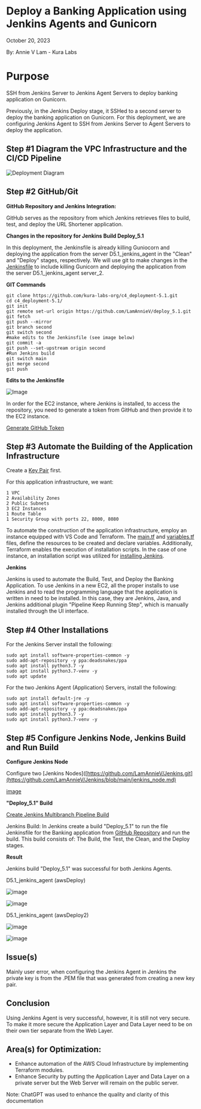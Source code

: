 # Deploy a Banking Application using Jenkins Agents and Gunicorn

October 20, 2023

By:  Annie V Lam - Kura Labs

# Purpose

SSH from Jenkins Server to Jenkins Agent Servers to deploy banking application on Gunicorn.

Previously, in the Jenkins Deploy stage, it SSHed to a second server to deploy the banking application on Gunicorn.  For this deployment, we are configuring Jenkins Agent to SSH from Jenkins Server to Agent Servers to deploy the application.

## Step #1 Diagram the VPC Infrastructure and the CI/CD Pipeline

![Deployment Diagram](Images/Deployment_Pipeline.png)


## Step #2 GitHub/Git

**GitHub Repository and Jenkins Integration:**

GitHub serves as the repository from which Jenkins retrieves files to build, test, and deploy the URL Shortener application.

**Changes in the repository for Jenkins Build Deploy_5.1**

In this deployment, the Jenkinsfile is already killing Guniocorn and deploying the application from the server D5.1_jenkins_agent in the "Clean" and "Deploy" stages, respectively.  We will use git to make changes in the [Jenkinsfile]() to include killing Gunicorn and deploying the application from the server D5.1_jenkins_agent server_2.

**GIT Commands**

```
git clone https://github.com/kura-labs-org/c4_deployment-5.1.git
cd c4_deployment-5.1/
git init
git remote set-url origin https://github.com/LamAnnieV/deploy_5.1.git
git fetch
git push --mirror
git branch second
git switch second
#make edits to the Jenkinsfile (see image below)
git commit -a
git push --set-upstream origin second
#Run Jenkins build
git switch main
git merge second
git push
```

**Edits to the Jenkinsfile**

![Image](Images/Jenkinsfile.png)

In order for the EC2 instance, where Jenkins is installed, to access the repository, you need to generate a token from GitHub and then provide it to the EC2 instance.

[Generate GitHub Token](https://github.com/LamAnnieV/GitHub/blob/main/Generate_GitHub_Token.md)


## Step #3 Automate the Building of the Application Infrastructure 

Create a [Key Pair](https://github.com/LamAnnieV/Create_EC2_Instance/blob/main/Create_Key_Pair.md) first.

For this application infrastructure, we want:  

```
1 VPC
2 Availability Zones
2 Public Subnets
3 EC2 Instances
1 Route Table
1 Security Group with ports 22, 8000, 8080

```
To automate the construction of the application infrastructure, employ an instance equipped with VS Code and Terraform. The [main.tf](Images/main.tf) and [variables.tf](Images/variables.tf) files, define the resources to be created and declare variables. Additionally, Terraform enables the execution of installation scripts. In the case of one instance, an installation script was utilized for [installing Jenkins](https://github.com/LamAnnieV/Instance_Installs/blob/main/01_jenkins_installs.sh).

**Jenkins**

Jenkins is used to automate the Build, Test, and Deploy the Banking Application.  To use Jenkins in a new EC2, all the proper installs to use Jenkins and to read the programming language that the application is written in need to be installed. In this case, they are Jenkins, Java, and Jenkins additional plugin "Pipeline Keep Running Step", which is manually installed through the UI interface.


## Step #4 Other Installations

For the Jenkins Server install the following:

```
sudo apt install software-properties-common -y
sudo add-apt-repository -y ppa:deadsnakes/ppa
sudo apt install python3.7 -y
sudo apt install python3.7-venv -y
sudo apt update
```

For the two Jenkins Agent (Application) Servers, install the following:

```
sudo apt install default-jre -y
sudo apt install software-properties-common -y
sudo add-apt-repository -y ppa:deadsnakes/ppa
sudo apt install python3.7 -y
sudo apt install python3.7-venv -y
```


## Step #5 Configure Jenkins Node, Jenkins Build and Run Build

**Configure Jenkins Node**

Configure two [Jenkins Nodes]([https://github.com/LamAnnieV/Jenkins.git](https://github.com/LamAnnieV/Jenkins/blob/main/jenkins_node.md)

[image](Jenkin_nodes.png)


**"Deploy_5.1" Build**

[Create Jenkins Multibranch Pipeline Build](https://github.com/LamAnnieV/Jenkins/blob/main/Jenkins_Multibranch_Pipeline_Build.md)

Jenkins Build:  In Jenkins create a build "Deploy_5.1" to run the file Jenkinsfile for the Banking application from [GitHub Repository](https://github.com/LamAnnieV/deploy_5.1.git) and run the build.  This build consists of: The Build, the Test, the Clean, and the Deploy stages.



**Result**

Jenkins build "Deploy_5.1" was successful for both Jenkins Agents.


D5.1_jenkins_agent (awsDeploy)

![image](Images/Jenkins_Agent_1.png)

![image](Images/Website_Agent_1.png)


D5.1_jenkins_agent (awsDeploy2)

![image](Images/Jenkins_Agent_2.png)

![image](Images/Website_Agent_2.png)


## Issue(s)

Mainly user error, when configuring the Jenkins Agent in Jenkins the private key is from the .PEM file that was generated from creating a new key pair.

## Conclusion

Using Jenkins Agent is very successful, however, it is still not very secure.  To make it more secure the Application Layer and Data Layer need to be on their own tier separate from the Web Layer.
  
## Area(s) for Optimization:

-  Enhance automation of the AWS Cloud Infrastructure by implementing Terraform modules.
-  Enhance Security by putting the Application Layer and Data Layer on a private server but the Web Server will remain on the public server.

Note:  ChatGPT was used to enhance the quality and clarity of this documentation
  
